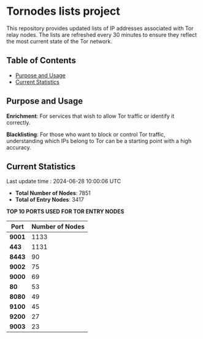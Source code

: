 # Tornodes lists project

This repository provides updated lists of IP addresses associated with Tor relay nodes. The lists are refreshed every 30 minutes to ensure they reflect the most current state of the Tor network.

## Table of Contents

- [Purpose and Usage](#purpose-and-usage)
- [Current Statistics](#current-statistics)


## Purpose and Usage

**Enrichment**: For services that wish to allow Tor traffic or identify it correctly.

**Blacklisting**: For those who want to block or control Tor traffic, understanding which IPs belong to Tor can be a starting point with a high accuracy.

## Current Statistics

Last update time : 2024-06-28 10:00:06 UTC

- **Total Number of Nodes**: 7851
- **Total of Entry Nodes**: 3417

**TOP 10 PORTS USED FOR TOR ENTRY NODES**

| **Port** | **Number of Nodes** |
|------|-----------------|
| **9001**   | 1133  |
| **443**   | 1131  |
| **8443**   | 90  |
| **9002**   | 75  |
| **9000**   | 69  |
| **80**   | 53  |
| **8080**   | 49  |
| **9100**   | 45  |
| **9200**   | 27  |
| **9003**   | 23  |

